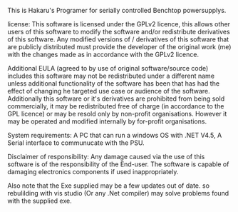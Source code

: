 This is Hakaru's Programer for serially controlled Benchtop powersupplys.

license:
This software is licensed under the GPLv2 licence, this allows other users of this software to modify the software and/or redistribute derivatives of this software.
Any modified versions of / derivatives of this software that are publicly distributed must provide the developer of the original work (me) with the changes made as in accordance with the GPLv2 licence.

Additional EULA (agreed to by use of original software/source code) includes this software may not be redistributed under a different name unless additional functionality of the software has been that has had the effect of changing he targeted use case or audience of the software.
Additionally this software or it's derivatives are prohibited from being sold commercially, it may be redistributed free of charge (in accordance to the GPL licence) or may be resold only by non-profit organisations. However it may be operated and modified internally by for-profit organisations.

System requirements:
A PC that can run a windows OS with .NET V4.5,
A Serial interface to communucate with the PSU.

Disclaimer of responsibility:
Any damage caused via the use of this software is of the responsibility of the End-user. The software is capable of damaging electronics components if used inappropriately.


Also note that the Exe supplied may be a few updates out of date. so rebulilding with vis studio (Or any .Net compiler) may solve problems found with the supplied exe.
